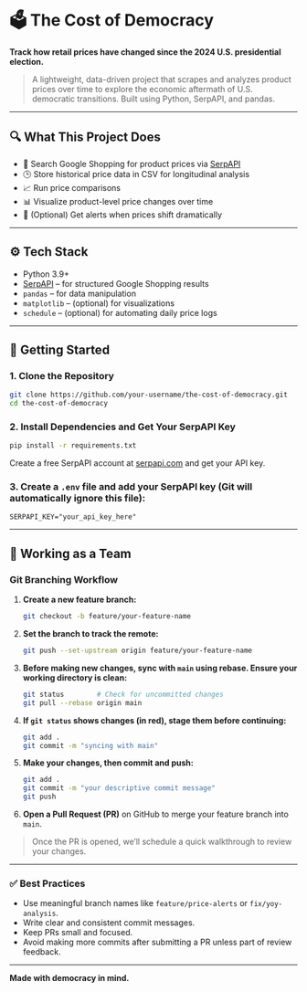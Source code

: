 # 🗳️ The Cost of Democracy

**Track how retail prices have changed since the 2024 U.S. presidential election.**

> A lightweight, data-driven project that scrapes and analyzes product prices over time to explore the economic aftermath of U.S. democratic transitions. Built using Python, SerpAPI, and pandas.

---

## 🔍 What This Project Does

- 🔎 Search Google Shopping for product prices via [SerpAPI](https://serpapi.com)
- 🕒 Store historical price data in CSV for longitudinal analysis
- 📈 Run price comparisons
- 📊 Visualize product-level price changes over time
- 🔔 (Optional) Get alerts when prices shift dramatically

---

## ⚙️ Tech Stack

- Python 3.9+
- [SerpAPI](https://serpapi.com/) – for structured Google Shopping results
- `pandas` – for data manipulation
- `matplotlib` – (optional) for visualizations
- `schedule` – (optional) for automating daily price logs

---

## 🚀 Getting Started

### 1. Clone the Repository
```bash
git clone https://github.com/your-username/the-cost-of-democracy.git
cd the-cost-of-democracy
```

### 2. Install Dependencies and Get Your SerpAPI Key
```bash
pip install -r requirements.txt
```
Create a free SerpAPI account at [serpapi.com](https://serpapi.com)  and get your API key.

### 3. Create a `.env` file and add your SerpAPI key (Git will automatically ignore this file):
```env
SERPAPI_KEY="your_api_key_here"
```

---

## 🤝 Working as a Team

### Git Branching Workflow

1. **Create a new feature branch:**
   ```bash
   git checkout -b feature/your-feature-name
   ```

2. **Set the branch to track the remote:**
   ```bash
   git push --set-upstream origin feature/your-feature-name
   ```

3. **Before making new changes, sync with `main` using rebase. Ensure your working directory is clean:**
   ```bash
   git status        # Check for uncommitted changes
   git pull --rebase origin main
   ```

4. **If `git status` shows changes (in red), stage them before continuing:**
   ```bash
   git add .
   git commit -m "syncing with main"
   ```

5. **Make your changes, then commit and push:**
   ```bash
   git add .
   git commit -m "your descriptive commit message"
   git push
   ```

6. **Open a Pull Request (PR)** on GitHub to merge your feature branch into `main`.

> Once the PR is opened, we’ll schedule a quick walkthrough to review your changes.

---

### ✅ Best Practices

- Use meaningful branch names like `feature/price-alerts` or `fix/yoy-analysis`.
- Write clear and consistent commit messages.
- Keep PRs small and focused.
- Avoid making more commits after submitting a PR unless part of review feedback.

---

**Made with democracy in mind.**
